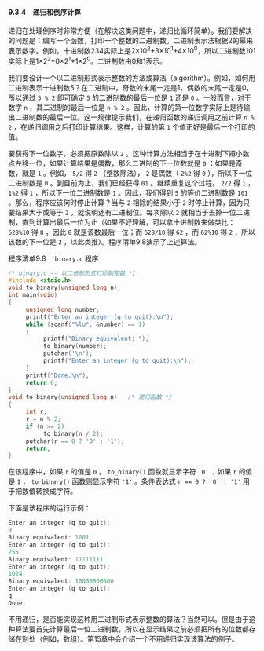 #### 9.3.4　递归和倒序计算

递归在处理倒序时非常方便（在解决这类问题中，递归比循环简单）。我们要解决的问题是：编写一个函数，打印一个整数的二进制数。二进制表示法根据2的幂来表示数字。例如，十进制数234实际上是2×10<sup class="my_markdown">2</sup>+3×10<sup>1</sup>+4×10<sup>0</sup>，所以二进制数101实际上是1×2<sup class="my_markdown">2</sup>+0×2<sup>1</sup>+1×2<sup>0</sup>。二进制数由0和1表示。

我们要设计一个以二进制形式表示整数的方法或算法（algorithm）。例如，如何用二进制表示十进制数5？在二进制中，奇数的末尾一定是1，偶数的末尾一定是0，所以通过 `5 % 2` 即可确定 `5` 的二进制数的最后一位是 `1` 还是 `0` 。一般而言，对于数字 `n` ，其二进制的最后一位是 `n % 2` 。因此，计算的第一位数字实际上是待输出二进制数的最后一位。这一规律提示我们，在递归函数的递归调用之前计算 `n % 2` ，在递归调用之后打印计算结果。这样，计算的第 `1` 个值正好是最后一个打印的值。

要获得下一位数字，必须把原数除以 `2` 。这种计算方法相当于在十进制下把小数点左移一位，如果计算结果是偶数，那么二进制的下一位数就是 `0` ；如果是奇数，就是 `1` 。例如， `5/2` 得 `2` （整数除法）， `2` 是偶数（ `2%2` 得 `0` ），所以下一位二进制数是 `0` 。到目前为止，我们已经获得 `01` 。继续重复这个过程。 `2/2` 得 `1` ， `1%2` 得 `1` ，所以下一位二进制数是 `1` 。因此，我们得到 `5` 的等价二进制数是 `101` 。那么，程序应该何时停止计算？当与 `2` 相除的结果小于 `2` 时停止计算，因为只要结果大于或等于 `2` ，就说明还有二进制位。每次除以 `2` 就相当于去掉一位二进制，直到计算出最后一位为止（如果不好理解，可以拿十进制数来做类比： `628%10` 得 `8` ，因此 `8` 就是该数最后一位；而 `628/10` 得 `62` ，而 `62%10` 得 `2` ，所以该数的下一位是 `2` ，以此类推）。程序清单9.8演示了上述算法。

程序清单9.8　 `binary.c` 程序

```c
/* binary.c -- 以二进制形式打印制整数 */
#include <stdio.h>
void to_binary(unsigned long n);
int main(void)
{
     unsigned long number;
     printf("Enter an integer (q to quit):\n");
     while (scanf("%lu", &number) == 1)
     {
          printf("Binary equivalent: ");
          to_binary(number);
          putchar('\n');
          printf("Enter an integer (q to quit):\n");
     }
     printf("Done.\n");
     return 0;
}
void to_binary(unsigned long n)   /* 递归函数 */
{
     int r;
     r = n % 2;
     if (n >= 2)
          to_binary(n / 2);
     putchar(r == 0 ? '0' : '1');
     return;
}
```

在该程序中，如果 `r` 的值是 `0` ， `to_binary()` 函数就显示字符 `'0'` ；如果 `r` 的值是 `1` ， `to_binary()` 函数则显示字符 `'1'` 。条件表达式 `r == 0 ? '0' : '1'` 用于把数值转换成字符。

下面是该程序的运行示例：

```c
Enter an integer (q to quit):
9
Binary equivalent: 1001
Enter an integer (q to quit):
255
Binary equivalent: 11111111
Enter an integer (q to quit):
1024
Binary equivalent: 10000000000
Enter an integer (q to quit):
q
Done.

```

不用递归，是否能实现这种用二进制形式表示整数的算法？当然可以。但是由于这种算法要首先计算最后一位二进制数，所以在显示结果之前必须把所有的位数都存储在别处（例如，数组）。第15章中会介绍一个不用递归实现该算法的例子。

